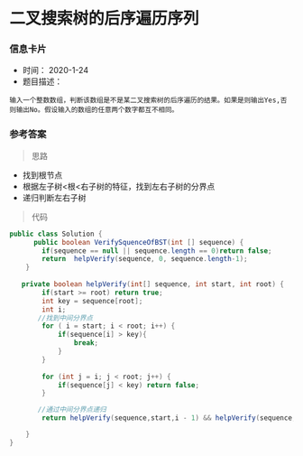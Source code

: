 # 二叉搜索树的后序遍历序列 

### 信息卡片 

- 时间： 2020-1-24
- 题目描述：

```
输入一个整数数组，判断该数组是不是某二叉搜索树的后序遍历的结果。如果是则输出Yes,否则输出No。假设输入的数组的任意两个数字都互不相同。
```

 

### 参考答案

> 思路

- 找到根节点
- 根据左子树<根<右子树的特征，找到左右子树的分界点
- 递归判断左右子树




> 代码

```java
public class Solution {
      public boolean VerifySquenceOfBST(int [] sequence) {
        if(sequence == null || sequence.length == 0)return false;
        return  helpVerify(sequence, 0, sequence.length-1);
    }
    
   private boolean helpVerify(int[] sequence, int start, int root) {
        if(start >= root) return true;
        int key = sequence[root];
        int i;
       //找到中间分界点
        for ( i = start; i < root; i++) {
            if(sequence[i] > key){
                break;
            }
        }
		
        for (int j = i; j < root; j++) {
            if(sequence[j] < key) return false;
        }

       //通过中间分界点递归
        return helpVerify(sequence,start,i - 1) && helpVerify(sequence,i,root - 1);

    }
}
```


